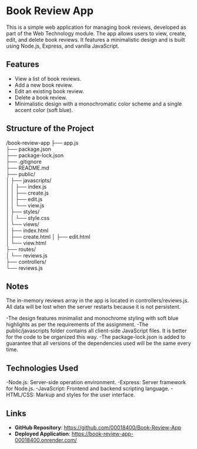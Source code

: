 # Book Review App

This is a simple web application for managing book reviews, developed as part of the Web Technology module. The app allows users to view, create, edit, and delete book reviews. It features a minimalistic design and is built using Node.js, Express, and vanilla JavaScript.

## Features

- View a list of book reviews.
- Add a new book review.
- Edit an existing book review.
- Delete a book review.
- Minimalistic design with a monochromatic color scheme and a single accent color (soft blue).

## Structure of the Project

/book-review-app
├── app.js              
├── package.json        
├── package-lock.json   
├── .gitignore          
├── README.md           
├── public/             
│   ├── javascripts/    
│   │   ├── index.js    
│   │   ├── create.js  
│   │   ├── edit.js     
│   │   └── view.js    
│   ├── styles/         
│   │   └── style.css   
│   └── views/          
│       ├── index.html  
│       ├── create.html 
│       ├── edit.html   
│       └── view.html   
├── routes/             
│   └── reviews.js      
├── controllers/        
    └── reviews.js      
         

## Notes
The in-memory reviews array in the app is located in controllers/reviews.js. All data will be lost when the server restarts because it is not persistent.

-The design features minimalist and monochrome styling with soft blue highlights as per the requirements of the assignment.
-The public/javascripts folder contains all client-side JavaScript files. It is better for the code to be organized this way.
-The package-lock.json is added to guarantee that all versions of the dependencies used will be the same every time.

## Technologies Used

-Node.js: Server-side operation environment.
-Express: Server framework for Node.js.
-JavaScript: Frontend and backend scripting language.
-HTML/CSS: Markup and styles for the user interface.

## Links

- **GitHub Repository**: https://github.com/00018400/Book-Review-App
- **Deployed Application**: https://book-review-app-00018400.onrender.com/